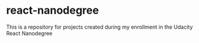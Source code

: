 # react-nanodegree
This is a repository for projects created during my enrollment in the Udacity React Nanodegree

